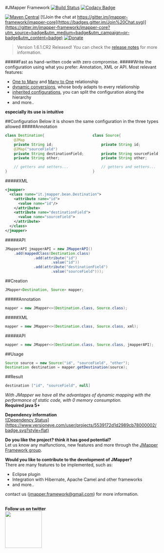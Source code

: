 #JMapper Framework [![Build Status](https://travis-ci.org/jmapper-framework/jmapper-core.svg?branch=master)](https://travis-ci.org/jmapper-framework/jmapper-core) [![Codacy Badge](https://api.codacy.com/project/badge/Grade/ab9b20d7580c4e5d852e6cbe1de509a2)](https://www.codacy.com/app/alessandro-vurro_2/jmapper-core?utm_source=github.com&amp;utm_medium=referral&amp;utm_content=jmapper-framework/jmapper-core&amp;utm_campaign=Badge_Grade)

[![Maven Central](https://maven-badges.herokuapp.com/maven-central/com.googlecode.jmapper-framework/jmapper-core/badge.svg)](https://maven-badges.herokuapp.com/maven-central/com.googlecode.jmapper-framework/jmapper-core) [![Join the chat at https://gitter.im/jmapper-framework/jmapper-core](https://badges.gitter.im/Join%20Chat.svg)](https://gitter.im/jmapper-framework/jmapper-core?utm_source=badge&utm_medium=badge&utm_campaign=pr-badge&utm_content=badge) [![Donate](https://img.shields.io/badge/Donate-PayPal-green.svg)](https://www.paypal.me/avurro)

> Version 1.6.1.CR2 Released! You can check the [release notes](https://github.com/jmapper-framework/jmapper-core/wiki/Release-Notes) for more information.<br>


#####Fast as hand-written code with zero compromise.
#####Write the configuration using what you prefer: Annotation, XML or API.
Most relevant features:

  * [One to Many](https://github.com/jmapper-framework/jmapper-core/wiki/One-To-Many) and [Many to One](https://github.com/jmapper-framework/jmapper-core/wiki/Many-To-One) relationship
  * [dynamic conversions](https://github.com/jmapper-framework/jmapper-core/wiki/Conversion-examples), whose body adapts to every relationship
  * [inherited configurations](https://github.com/jmapper-framework/jmapper-core/wiki/Inheritance-examples), you can split the configuration along the hierarchy
  * and more..
   
  
**especially its use is intuitive**

##Configuration
Below it is shown the same configuration in the three types allowed
#####Annotation
```java
class Destination{                      class Source{
    @JMap
    private String id;                      private String id;
    @JMap("sourceField")                    
    private String destinationField;        private String sourceField;
    private String other;                   private String other;

    // getters and setters...               // getters and setters...
}                                       }
```
#####XML
```xml
<jmapper>
  <class name="it.jmapper.bean.Destination">
    <attribute name="id">
      <value name="id"/>
    </attribute>
    <attribute name="destinationField">
      <value name="sourceField">
    </attribute>
  </class>
</jmapper>
```
#####API
```java
JMapperAPI jmapperAPI = new JMapperAPI()
    .add(mappedClass(Destination.class)
             .add(attribute("id")
                     .value("id"))
             .add(attribute("destinationField")
                     .value("sourceField")));
```

##Creation
```java
JMapper<Destination, Source> mapper;
```
#####Annotation
```java
mapper = new JMapper<>(Destination.class, Source.class);
```
#####XML
```java
mapper = new JMapper<>(Destination.class, Source.class, xml);
```
#####API
```java
mapper = new JMapper<>(Destination.class, Source.class, jmapperAPI);
```
##Usage
```java
Source source = new Source("id", "sourceField", "other");
Destination destination = mapper.getDestination(source);
```
##Result
```java
destination ["id", "sourceField", null]
```
*With JMapper we have all the advantages of dynamic mapping with the performance of static code, with 0 memory consumption.*<br>
**Required java 5+**<br>

**Dependency information**
<br>[![Dependency Status] (https://www.versioneye.com/user/projects/5539172d1d2989cb78000002/badge.svg?style=flat)](https://www.versioneye.com/user/projects/5539172d1d2989cb78000002)<br>

**Do you like the project? think it has good potential?**<br>
Let us know any malfunctions, new features and more through the [JMapper Framework group](https://groups.google.com/forum/#!forum/jmapper-framework).<br>

**Would you like to contribute to the development of JMapper?**<br> 
There are many features to be implemented, such as:
- Eclipse plugin
- Integration with Hibernate, Apache Camel and other frameworks
- and more..

contact us (jmapper.framework@gmail.com) for more information.<br><br>

**Follow us on twitter**<br>
<a href="https://twitter.com/jmapper_av"><img src="http://www.teachthought.com/wp-content/uploads/2012/10/twitter-logo-break.png" width="120" height="120" /></a>

